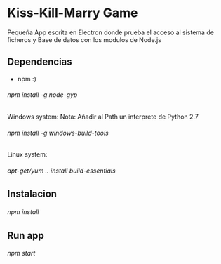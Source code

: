 # Kiss-Kill-Marry Game

Pequeña App escrita en Electron donde prueba el acceso al sistema
de ficheros y Base de datos con los modulos de Node.js
## Dependencias

- npm :)


###### npm install -g node-gyp

Windows system:
 Nota: Añadir al Path un interprete de Python 2.7
###### npm install -g windows-build-tools

Linux system:

###### apt-get/yum .. install build-essentials

## Instalacion

###### npm install

## Run app
###### npm start



